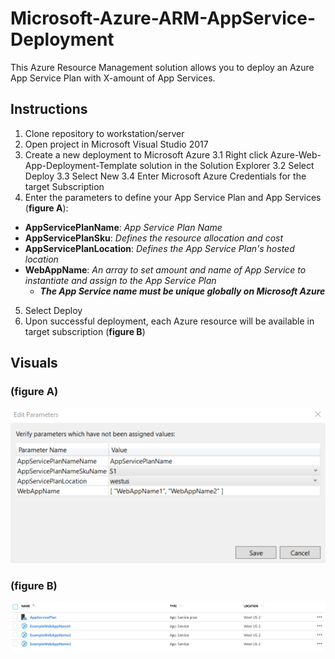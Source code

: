 # Microsoft-Azure-ARM-AppService-Deployment
This Azure Resource Management solution allows you to deploy an Azure App Service Plan with X-amount of App Services. 

## Instructions
1. Clone repository to workstation/server
2. Open project in Microsoft Visual Studio 2017
3. Create a new deployment to Microsoft Azure
  3.1 Right click Azure-Web-App-Deployment-Template solution in the Solution Explorer
  3.2 Select Deploy
  3.3 Select New
  3.4 Enter Microsoft Azure Credentials for the target Subscription
4. Enter the parameters to define your App Service Plan and App Services (**figure A**):
  * __AppServicePlanName__: *App Service Plan Name*
  * __AppServicePlanSku__: *Defines the resource allocation and cost*
  * __AppServicePlanLocation__: *Defines the App Service Plan's hosted location*
  * __WebAppName__: *An array to set amount and name of App Service to instantiate and assign to the App Service Plan*
    * __*The App Service name must be unique globally on Microsoft Azure*__
5. Select Deploy
6. Upon successful deployment, each Azure resource will be available in target subscription (**figure B**)

## Visuals
### (**figure A**)
![](images/EditParameters.png)

### (**figure B**)
![](images/DeployResults.png)
